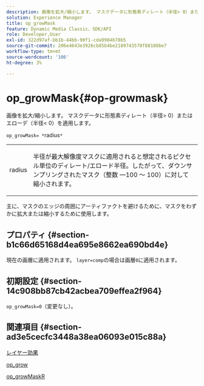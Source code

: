 ```yaml
---
description: 画像を拡大/縮小します。 マスクデータに形態素ディレート（半径> 0）またはエローデ（半径< 0）を適用します。
solution: Experience Manager
title: op_growMask
feature: Dynamic Media Classic、SDK/API
role: Developer,User
exl-id: 322d97af-bb1b-44bb-90f1-cda9984b78b5
source-git-commit: 206e4643e3926cb85b4be2189743578f88180be7
workflow-type: tm+mt
source-wordcount: '106'
ht-degree: 3%

---
```


# op_growMask{#op-growmask}

画像を拡大/縮小します。 マスクデータに形態素ディレート（半径> 0）またはエローデ（半径&lt; 0）を適用します。

`op_growMask= *`radius`*`

<table id="simpletable_3BAA4523D29E447FA7A4C9009B3E8344"> 
 <tr class="strow"> 
  <td class="stentry"> <p><span class="varname"> radius</span> </p> </td> 
  <td class="stentry"> <p>半径が最大解像度マスクに適用されると想定されるピクセル単位のディレート/エロード半径。したがって、ダウンサンプリングされたマスク（整数 —100 ～ 100）に対して縮小されます。 </p></td> 
 </tr> 
</table>

主に、マスクのエッジの周囲にアーティファクトを避けるために、マスクをわずかに拡大または縮小するために使用します。

## プロパティ {#section-b1c66d65168d4ea695e8662ea690bd4e}

現在の画層に適用されます。 `layer=comp`の場合は画層`0`に適用されます。

## 初期設定 {#section-14c908bb87cb42acbea709effea2f964}

`op_growMask=0`（変更なし）。

## 関連項目 {#section-ad3e5cecfc3448a38ea06093e015c88a}

[レイヤー効果](../../../../../is-api/http-ref/image-serving-api-ref/c-http-protocol-reference/c-syntax-and-features/r-layer-effects.md#reference-82a6b5311b3d4471ad2799adb3b2201c)

[op_grow](../../../../../is-api/http-ref/image-serving-api-ref/c-http-protocol-reference/c-command-reference/r-op-grow.md#reference-f95f3291c78c42b9a34b1b7e177e739a)

[op_growMaskR](../../../../../is-api/http-ref/image-serving-api-ref/c-http-protocol-reference/c-command-reference/r-op-growmaskr.md#reference-8092864159ae43c490821b9590d7709a)
